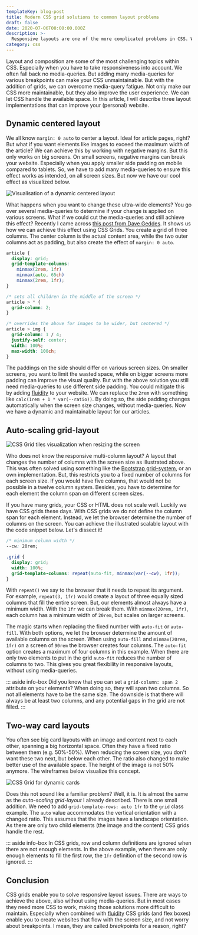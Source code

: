 ```yaml
---
templateKey: blog-post
title: Modern CSS grid solutions to common layout problems
draft: false
date: 2020-07-06T00:00:00.000Z
description: >-
  Responsive layouts are one of the more complicated problems in CSS. With the addition of CSS grids, we are now able to solve complex problems, keeping it maintainable.
category: css
---
```


Layout and composition are some of the most challenging topics within CSS. Especially when you have to take responsiveness into account. We often fall back no media-queries. But adding many media-queries for various breakpoints can make your CSS unmaintainable. But with the addition of grids, we can overcome media-query fatigue. Not only make our CSS more maintainable, but they also improve the user experience. We can let CSS handle the available space. In this article, I will describe three layout implementations that can improve your (personal) website.

## Dynamic centered layout

We all know `margin: 0 auto` to center a layout. Ideal for article pages, right? But what if you want elements like images to exceed the maximum width of the article? We can achieve this by working with negative margins. But this only works on big screens. On small screens, negative margins can break your website. Especially when you apply smaller side padding on mobile compared to tablets. So, we have to add many media-queries to ensure this effect works as intended, on all screen sizes. But now we have our cool effect as visualized below.

![Visualisation of a dynamic centered layout](/img/css-grid-article.png)

What happens when you want to change these ultra-wide elements? You go over several media-queries to determine if your change is applied on various screens. What if we could cut the media-queries and still achieve this effect? Recently I came across [this post from Dave Geddes](https://mastery.games/post/article-grid-layout/). It shows us how we can achieve this effect using CSS Grids. You create a grid of three columns. The center column is the actual content area, while the two outer columns act as padding, but also create the effect of `margin: 0 auto`.

```css
article {
  display: grid;
  grid-template-columns:
    minmax(2rem, 1fr)
    minmax(auto, 65ch)
    minmax(2rem, 1fr);
}

/* sets all children in the middle of the screen */
article > * {
  grid-column: 2;
}

/* overrides the above for images to be wider, but centered */
article > img {
  grid-column: 1 / 4;
  justify-self: center;
  width: 100%;
  max-width: 100ch;
}
```

The paddings on the side should differ on various screen sizes. On smaller screens, you want to limit the wasted space, while on bigger screens more padding can improve the visual quality. But with the above solution you still need media-queries to use different side padding. You could mitigate this by adding [fluidity](https://vycke.dev/blog/fluid-interfaces-using-css/) to your website. We can replace the `2rem` with something like `calc(1rem + 1 * var(--ratio))`. By doing so, the side padding changes automatically when the screen size changes, without media-queries. Now we have a dynamic and maintainable layout for our articles.

## Auto-scaling grid-layout

![CSS Grid tiles visualization when resizing the screen](/img/css-grid-tiles.png)

Who does not know the responsive multi-column layout? A layout that changes the number of columns with the screen size as illustrated above. This was often solved using something like the [Bootstrap grid-system](https://getbootstrap.com/docs/4.0/layout/grid/), or an own implementation. But, this restricts you to a fixed number of columns for each screen size. If you would have five columns, that would not be possible in a twelve column system. Besides, you have to determine for each element the column span on different screen sizes.

If you have many grids, your CSS or HTML does not scale well. Luckily we have CSS grids these days. With CSS grids we do not define the column span for each element. Instead, we let the browser determine the number of columns on the screen. You can achieve the illustrated scalable layout with the code snippet below. Let's dissect it!

```css
/* minimum column width */
--cw: 20rem;

.grid {
  display: grid;
  width: 100%;
  grid-template-columns: repeat(auto-fit, minmax(var(--cw), 1fr));
}
```

With `repeat()` we say to the browser that it needs to repeat its argument. For example, `repeat(3, 1fr)` would create a layout of three equally sized columns that fill the entire screen. But, our elements almost always have a minimum width. With the `1fr` we can break them. With `minmax(20rem, 1fr)`, each column has a minimum width of `20rem`, but scales on larger screens.

The magic starts when replacing the fixed number with `auto-fit` or `auto-fill`. With both options, we let the browser determine the amount of available columns on the screen. When using `auto-fill` and `minmax(20rem, 1fr)` on a screen of `90rem` the browser creates four columns. The `auto-fit` option creates a maximum of four columns in this example. When there are only two elements to put in the grid `auto-fit` reduces the number of columns to two. This gives you great flexibility in responsive layouts, without using media-queries.

::: aside info-box
Did you know that you can set a `grid-column: span 2` attribute on your elements? When doing so, they will span two columns. So not all elements have to be the same size. The downside is that there will always be at least two columns, and any potential gaps in the grid are not filled.
:::

## Two-way card layouts

You often see big card layouts with an image and content next to each other, spanning a big horizontal space. Often they have a fixed ratio between them (e.g. 50%-50%). When reducing the screen size, you don't want these two next, but below each other. The ratio also changed to make better use of the available space. The height of the image is not 50% anymore. The wireframes below visualize this concept.

![CSS Grid for dynamic cards](/img/css-grid-card.png)

Does this not sound like a familiar problem? Well, it is. It is almost the same as the _auto-scaling grid-layout_ I already described. There is one small addition. We need to add `grid-template-rows: auto 1fr` to the `grid` class example. The `auto` value accommodates the vertical orientation with a changed ratio. This assumes that the images have a landscape orientation. As there are only two child elements (the image and the content) CSS grids handle the rest.

::: aside info-box
In CSS grids, row and column definitions are ignored when there are not enough elements. In the above example, when there are only enough elements to fill the first row, the `1fr` definition of the second row is ignored.
:::

## Conclusion

CSS grids enable you to solve responsive layout issues. There are ways to achieve the above, also without using media-queries. But in most cases they need more CSS to work, making those solutions more difficult to maintain. Especially when combined with [fluidity](https://vycke.dev/blog/fluid-interfaces-using-css/) CSS grids (and flex boxes) enable you to create websites that flow with the screen size, and not worry about breakpoints. I mean, they are called *break*points for a reason, right?
